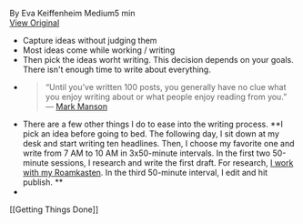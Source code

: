 By Eva Keiffenheim Medium5 min  
[View Original](https://medium.com/age-of-awareness/the-idea-to-paper-process-i-followed-to-publish-176-articles-in-13-months-4958cc9e8aaf?source=home----------58--------------------cb0a5ef8_228d_4933_b30f_3b9040db1f04-------15&utm_source=pocket_mylist)  


- Capture ideas without judging them
- Most ideas come while working / writing
- Then pick the ideas worht writing. This decision depends on your goals. There isn't enough time to write about everything.
- > “Until you’ve written 100 posts, you generally have no clue what you enjoy writing about or what people enjoy reading from you.” — [Mark Manson](https://markmanson.medium.com/tips-and-advice-for-starting-a-blog-84d677b1ee5d)
- There are a few other things I do to ease into the writing process. **I pick an idea before going to bed. The following day, I sit down at my desk and start writing ten headlines. Then, I choose my favorite one and write from 7 AM to 10 AM in 3x50-minute intervals.  In the first two 50-minute sessions, I research and write the first draft. For research, [I work with my Roamkasten](https://betterhumans.pub/the-complete-guide-for-building-a-zettelkasten-with-roamresearch-8b9b76598df0). In the third 50-minute interval, I edit and hit publish.  **
- 

[[Getting Things Done]]